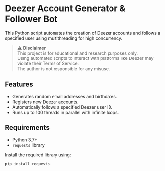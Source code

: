 # Deezer Account Generator & Follower Bot

This Python script automates the creation of Deezer accounts and follows a specified user using multithreading for high concurrency.

> ⚠️ **Disclaimer**  
> This project is for educational and research purposes only.  
> Using automated scripts to interact with platforms like Deezer may violate their Terms of Service.  
> The author is not responsible for any misuse.

## Features

- Generates random email addresses and birthdates.
- Registers new Deezer accounts.
- Automatically follows a specified Deezer user ID.
- Runs up to 100 threads in parallel with infinite loops.

## Requirements

- Python 3.7+
- `requests` library

Install the required library using:

```bash
pip install requests
